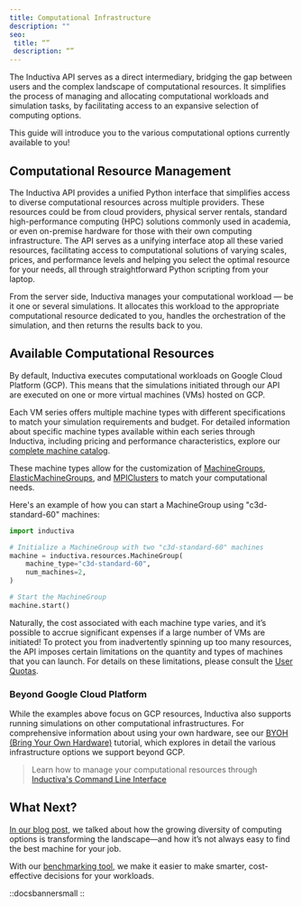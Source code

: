 ```yaml
---
title: Computational Infrastructure
description: ""
seo:
 title: “”
 description: “”
---
```


The Inductiva API serves as a direct intermediary, bridging the gap between users 
and the complex landscape of computational resources. It simplifies the process 
of managing and allocating computational workloads and simulation tasks, by 
facilitating access to an expansive selection of computing options.

This guide will introduce you to the various computational options currently available to you!

## Computational Resource Management

The Inductiva API provides a unified Python interface that simplifies access to diverse computational resources across multiple providers. These resources could be from cloud providers, physical server rentals, standard high-performance computing (HPC) solutions commonly used in academia, or even on-premise hardware for those with their own computing infrastructure. The API serves as a unifying interface atop all these varied resources, facilitating access to computational solutions of varying scales, prices, and 
performance levels and helping you select the optimal resource for your needs, 
all through straightforward Python scripting from your laptop.

From the server side, Inductiva manages your computational workload — be it one 
or several simulations. It allocates this workload to the appropriate computational 
resource dedicated to you, handles the orchestration of the simulation, and then 
returns the results back to you.

## Available Computational Resources

By default, Inductiva executes computational workloads on Google Cloud Platform (GCP). This means that the simulations initiated through our API are executed on one or more virtual machines (VMs) hosted on GCP.

Each VM series offers multiple machine types with different specifications to match your simulation requirements and budget. For detailed information about specific machine types available within each series through Inductiva, including pricing and performance characteristics, explore our [complete machine catalog](https://inductiva.ai/machines).

These machine types allow for the customization of
[MachineGroups](resources/machinegroup_class),
[ElasticMachineGroups](resources/elasticgroup_class),
and [MPIClusters](resources/mpicluster_class)
to match your computational needs.

Here's an example of how you can start a MachineGroup using "c3d-standard-60" machines:

```python
import inductiva

# Initialize a MachineGroup with two "c3d-standard-60" machines
machine = inductiva.resources.MachineGroup(
    machine_type="c3d-standard-60",
    num_machines=2,
)

# Start the MachineGroup
machine.start()
```
Naturally, the cost associated with each machine type varies, and it’s possible 
to accrue significant expenses if a large number of VMs are initiated! To protect 
you from inadvertently spinning up too many resources, the API imposes certain 
limitations on the quantity and types of machines that you can launch. For details 
on these limitations, please consult the
[User Quotas](/guides/basics/quotas).

### Beyond Google Cloud Platform

While the examples above focus on GCP resources, Inductiva also supports running simulations on other computational infrastructures. For comprehensive information about using your own hardware, see our [BYOH (Bring Your Own Hardware)](/guides/use-local-task-runner/) tutorial, which explores in detail the various infrastructure options we support beyond GCP.


> Learn how to manage your computational resources through [Inductiva's Command Line Interface](/guides/api-functions/cli/resources)

## What Next? 

[In our blog post](https://inductiva.ai/blog/article/allocating-computational-resources-in-a-diverse-chip-ecosystem), 
we talked about how the growing diversity of computing options 
is transforming the landscape—and how it’s not always easy to find the best machine 
for your job.

With our [benchmarking tool](/guides/benchmark/), we make it easier to make smarter, cost-effective decisions for your workloads.

::docsbannersmall
::
